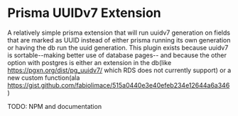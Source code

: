 # Prisma UUIDv7 Extension

A relatively simple prisma extension that will run uuidv7 generation on fields that are marked as UUID instead of either prisma running its own generation or having the db run the uuid generation. This plugin exists because uuidv7 is sortable--making better use of database pages-- and because the other option with postgres is either an extension in the db(like https://pgxn.org/dist/pg_uuidv7/ which RDS does not currently support) or a new custom function(ala https://gist.github.com/fabiolimace/515a0440e3e40efeb234e12644a6a346)

TODO: NPM and documentation